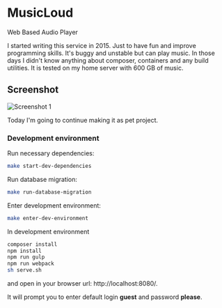 # MusicLoud
Web Based Audio Player

I started writing this service in 2015. Just to have fun and improve programming skills.
It's buggy and unstable but can play music. In those days I didn't know anything about composer,
containers and any build utilities. It is tested on my home server with 600 GB of music.

## Screenshot
![Screenshot 1](https://raw.githubusercontent.com/pldin601/musicloud/master/docs/musicloud.png?raw=true)

Today I'm going to continue making it as pet project.

### Development environment

Run necessary dependencies:
```bash
make start-dev-dependencies
```

Run database migration:
```bash
make run-database-migration
```

Enter development environment:
```bash
make enter-dev-environment
```

In development environment
```bash
composer install
npm install
npm run gulp
npm run webpack
sh serve.sh
```

and open in your browser url: http://localhost:8080/.

It will prompt you to enter default login **guest** and password **please**.
